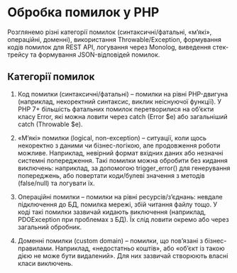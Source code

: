 # Обробка помилок у PHP

Розглянемо різні категорії помилок (синтаксичні/фатальні, «м’які», операційні, доменні), використання Throwable/Exception, формування кодів помилок для REST API, логування через Monolog, виведення стек-трейсу та формування JSON-відповідей помилок.

## Категорії помилок

1. Код помилки (синтаксичні/фатальні) – помилки на рівні PHP-двигуна (наприклад, некоректний синтаксис, виклик неіснуючої функції). У PHP 7+ більшість фатальних помилок перетворилися на об’єкти класу Error, які можна ловити через catch (Error $e) або загальніший catch (Throwable $e).

2. «М’які» помилки (logical, non-exception) – ситуації, коли щось некоректно з даними чи бізнес-логікою, але продовження роботи можливе. Наприклад, невірний формат вхідних даних або незначні системні попередження. Такі помилки можна обробити без кидання виключень: наприклад, за допомогою trigger_error() для генерування попереджень, або повертати коди/булеві значення з методів (false/null) та логувати їх.

3. Операційні помилки – помилки на рівні ресурсів/з’єднань: невдале підключення до БД, помилка мережі, збій читання файлу тощо. У коді такі помилки зазвичай кидають виключення (наприклад, PDOException при проблемах з БД). Їх слід ловити окремо або через загальний обробник.

4. Доменні помилки (custom domain) – помилки, що пов’язані з бізнес-правилами. Наприклад, «недостатньо коштів», або «об’єкт із такою дією не може бути видалений». Для них зазвичай створюють власні класи виключень.

